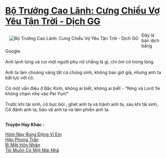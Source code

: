 <a href="https://utruyen.com/bo-truong-cao-lanh-cung-chieu-vo-yeu-tan-troi-dich-gg/25103/" title="Bộ Trưởng Cao Lãnh: Cưng Chiều Vợ Yêu Tận Trời - Dịch GG"><h1>Bộ Trưởng Cao Lãnh: Cưng Chiều Vợ Yêu Tận Trời - Dịch GG</h1></a><div style="display:table"><img align="right" style="float: left; padding: 10px;" src="https://utruyen.com/images/story/200x260/bo-truong-cao-lanh-cung-chieu-vo-yeu-tan-troi-gg-dich.jpg" alt="Bộ Trưởng Cao Lãnh: Cưng Chiều Vợ Yêu Tận Trời - Dịch GG">Đây là bản dịch bằng Google.<br/><br/>Anh lạnh lùng và coi một người phụ nữ chẳng là gì, chỉ ôm cô trong lòng.<br/><br/>Anh ta làm choáng váng tất cả chúng sinh, không bao giờ giả, nhưng anh ta bất lực với cô.<br/><br/>Có một vần điệu ở Bắc Kinh, không ai biết, không ai biết - "Ning và Lord Ye không chạm nhẹ vào Pei Yun!"<br/><br/>Trước khi tái sinh, cô bực bội , ghét anh ta và tránh anh ta, sau khi tái sinh, Cô đánh anh ta, bảo vệ anh ta và làm phiền anh ta</div><p><br><b>Truyện Hay Khác :</b></p><a href="https://utruyen.com/hom-nay-rung-dong-vi-em/25357/" alt="Hôm Nay Rung Động Vì Em">Hôm Nay Rung Động Vì Em</a><br/><a href="https://github.com/quanluxury/ngontinh_sac/tree/master/truyenhay/21351/" alt="Hận Phong Trần">Hận Phong Trần</a><br/><a href="https://github.com/quanluxury/truyenhot/tree/master/truyenhay/18704/" alt="Bí Mật Hôn Nhân">Bí Mật Hôn Nhân</a><br/><a href="https://www.pinterest.com/pin/669629038333280464" alt="Tôi Muốn Có Một Mái Nhà">Tôi Muốn Có Một Mái Nhà</a><br/>